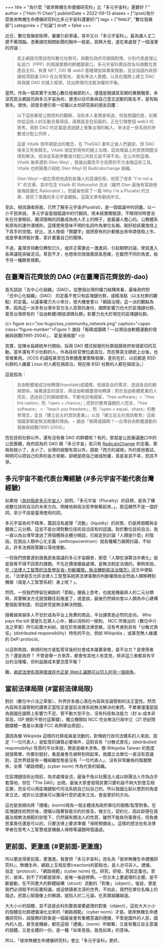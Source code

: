 +++
title = "為什麼「彼岸無機生命禮儀研究科」比「多元宇宙科」還要好？"
author = ["Hsin-Yi Chen"]
publishDate = 2022-09-13
aliases = ["/post/為什麼彼岸無機生命禮儀研究科比多元宇宙科還要好/"]
tags = ["Web3", "數位發展部"]
categories = ["社論"]
draft = false
+++

近日，數位發展部掛牌，屢屢引起爭議，其中又以「多元宇宙科」，最為讓人丈二摸不著頭腦。憑著讀完相關新聞的胸中一股氣，寫興大發，遂在某處發了一個淺薄的評論：

> 民主網路司應該改叫數位社群司，與數位政府司倆倆對應，分別代表處理公私協力（PPP）的兩邊業務的群體跟窗口。多元宇宙科應該改名叫做數位資產自主科，負責 NFT, DID 等 web3 基礎建設與專案推動，並且協調內政部跟經濟部讓 DAO 在台灣落地， 能有準法人實體，以及在國際上建立 DAO 與我國 DAO 的接入框架，找出跨境司法裁決權的平衡。

當然，作為一個其實不太關心數位發展部的人，僅僅是閱讀其官網的業務職掌，未深究民主網路司與多元宇宙為何，便憑以往印象與自己意志武斷的取名字，是有點冒失。很快，該發言便引來一任職以太坊研究員的朋友回覆：

> 以下這些都是公開資料的觀察，沒和本人事實查核過。但我想講的是，如果你從這些人的互動去看得話，唐鳳是走在前面的，正在引領整個 web3 的思考。我對 DAO 的定義是透過鏈上蒐集治理的輸入，來決定一些系統的參數或分配公共財 。
>
> 這是 Vitalik 很早期提出的概念，在 TheDAO 事件之後人們避談，但 DAO 後來又死者蘇生。Vitalik 很反對現有的鏈上治理，認為理論上的買票問題沒得到解決。但決定系統參數或分配公共財又是不得不為。在公共財這塊， Vitalik 後來遇到 Glen Weyl ，發展出魔改平方投票的平方金融這些工具。Vitalik 也把唐鳳介紹給 Glen Weyl 的 Radicalxchange 組織。
>
> Glen Weyl 一直在爬梳他遇到各種人的意識形態，他寫了很多 "I'm not a X" 的文章，其中包含 Vitalik 的 Rationalist 流派（雖然 Glen 最後有寫說他後悔妖魔化 Rationalist ）。但最後他寫了一篇 Why I'm a Pluralist 的文章，接受了唐鳳的多元宇宙觀點。這篇文章有翻成中文。

至此，相信讀者與我，已然了解多元宇宙(Pluralist)，是一個倡議中的詞彙。以一介平民來說， 多元宇宙是個倡議中的行銷詞，用未經實務驗證，不曉得何時會消失在社會眼前，艱深隱晦的詞彙成為他人手上的棋子，是最讓人擔心的。公務體系有原有的運作潛規則，這樣使用意味不明的名詞作為單位名稱，剛好給妖魔鬼怪上下其手的空間。好比，法人換個「關鍵字」就把原有的計劃推出來申請借殼上市，或是學者拼裝計畫，拿計畫養自己的團隊。

不過，臺灣苦待數位轉型已久，或許正需要此一激進詞，引起朝野討論，使其進入各黨議程突破泥沼。草民不才，也想來仿效唐鳳部長思維，在截然不同的角度，給予另一種願景規劃。


## 在臺灣百花齊放的 DAO {#在臺灣百花齊放的-dao}

首先談談「去中心化組織」（DAO）。從整個台灣的權力結構來看，最後政府對「去中心化組織」（DAO） 的定義不會只有區塊鏈社群，或精准點（以太社群的觀點）的定義。以議事權力大小來分，很大機會會以「網路治理」這一派的觀點為準，因為這一派多有台灣半官方法人高管的身份，國際影響力也大於區塊鏈社群。甚至台灣原有的「自由軟體/開放源碼社群」影響力也大於現在的區塊鏈社群。

{{< figure src="/ox-hugo/oss_community_network.png" caption="<span class=\"figure-number\">Figure 1: </span>摘自「叛碼或國碼？—台灣自由軟體運動的發展與挑戰(1991-2004)」， 葛皇濱做圖" >}}

其實，從陳水扁總統年代開始，採用 DAO 模式經營的社群就跟政府有很密切的互動。當年還有不少社群的人，作為技術官僚位處高位，而在蔡英文總統上台後，也曾被重用。（ICOS 的議程甚至包含軟體產業策略發展，差別在於，以前都是 BSD 社群的人嫌棄 Linux 的人都在搞政治，現在換 BSD 社群的人都在搞政治。）

這是因為：

> 自由軟體被成功地轉譯(translate)成國碼，依據各自的需求，透過各自的網絡關係，操著適宜的語言，將自由軟體盡情地轉譯：對於自由軟體產業的人而言，透過自己的網絡關係，不斷地召喚國家，『free software』=『free the nation』而『open = chance』；而對於教育議題的人而言，『free software』 = 『teach you freedom』，而『open = equal、share』的教育理念，並且『建立自主的資訊產業」』以及『建立自主的資訊教育』這兩個國家都是無法推擋的理由。~ 摘自「叛碼或國碼？—台灣自由軟體運動的發展與挑戰(1991-2004)」

而在技術社群以外，還有沒有像 DAO 的群體呢？有的，那就是公民審議圈口中的公民團體。政府認為的 DAO 跟「多元宇宙」若只有 [RadicalxChange](https://pdis.nat.gov.tw/zh-TW/blog/%E7%82%BA%E4%BD%95%E6%88%91%E6%98%AF%E5%A4%9A%E5%85%83%E5%AE%87%E5%AE%99%E4%BA%BA/) 的定義，那格局就小了，太小了。台灣的經驗有其以外，跳脫「西方的凝視」外的其他嘗試。明明可以把自己的弄的各方來朝，卻總是把自己做成附庸，真是哀其不幸，怒其不爭。


## 多元宇宙不能代表台灣經驗 {#多元宇宙不能代表台灣經驗}

如果按〈[為何我是多元宇宙人](https://pdis.nat.gov.tw/zh-TW/blog/%E7%82%BA%E4%BD%95%E6%88%91%E6%98%AF%E5%A4%9A%E5%85%83%E5%AE%87%E5%AE%99%E4%BA%BA/)〉說明，「多元宇宙（Plurality）的目標，是為了構成數位技術自洽的未來方向，明確地與政治哲學聯繫起來。」。那這顯然不是一個好詞，至少不該是臺灣使用的詞。

多元宇宙為何不精準，蓋因沒有處理「流動」（liquidty）的狀態，仍是將個體與全體做二元分類。這並不是台灣對數位技術自洽該有的認識。對於數位技術自洽，我一直以為台灣早渡過了將個體與全體分開談，已經走到討論「人類是什麼」的階段。在跳出人類中心化主義（anthropocentrism）就各種權力展開討論，不如此，許多法規政策難以落地推動。

一但我們想要達到唐鳳部長倡議的多元宇宙願景，那麼「人類在演算法中異化」就是我等不得不回答的課題。不先在價值層級處理，是無法制定法規的。舉例來說，在[〈法律人工智慧的法哲學反省- 判斷權限、執法機制與法治理念〉](https://www.ea.sinica.edu.tw/QDown.ashx?ID=6975)這文中便點出，「法律是否允許法律人工智慧系統將法律事務的判斷權限由全然由人類移轉到機器（或是人工智慧系統）身上呢？」。

然而，一但我們停留在網路的「節點」層級上思考，也就是機器與人的二元分類時，其實解決方式就很難往前推進了，或是說，最後仍然傾向會以人類為中心建構整個監管制度，但這終究是無法解決問題。

隨著越來越多人不甘於成為平台上免費的商品，平台課責是必然的走向。 Who pays the bill 便是扎在眾人心中，難以消除的一根刺。
NCC 所推出的〈數位中介法之草案〉所引起廣大糾紛，就在於依循舊法律思維，沒有考慮到具有「分散式責任」(distributed responsibility）特性的平台，例如 Wikipidia ，或甚至無人維護的 DeFi protocol。

以這例來說，麻煩的地方是監管背後的社會成本誰要承擔，是平台方？是使用者方？還是政府？ 不管是哪一方來弄，都會有其他人有意見，除非這三者都具有平台的治理權，但利益跟成本要怎麼平衡？

難，[承認法律有其極限或許也正是 Web3 議題可以切入的另一個視角](https://hychen.me/post/web-3-%E7%94%A2%E6%A5%AD%E9%9C%80%E8%A6%81%E6%95%B8%E4%BD%8D%E4%B8%AD%E4%BB%8B%E6%B3%95%E9%80%99%E6%A8%A3%E7%AB%8B%E6%B3%95%E7%B2%BE%E7%A5%9E%E7%9A%84%E6%B3%95%E8%A6%8F/)。


## 當前法律局限 {#當前法律局限}

對於〈數位中介法之草案〉，外界許多擔心落在內容與言論管制的法正當性。然而內容與言論管制的課責正當性正是當前法律系統無法解決的東西，不單單僅僅是因為我國在國際上影響力不足，管不動大型平台，沒有科技執法能力（封 ip 成本非常高，ISP 絕對不想付這筆錢），獨立機關如 NCC 完全無法行政中立（21 世紀問題媒體一書是以美國 FCC 為例舉出原因）。

還因為像 Wikipiida 這樣的社群成員是流動的，對傳統行政司法體系的人來說，固定「一位代表人」是監管的課責必要條件，這對具有「分散式責任」(distributied responsibilty) 性質的平台來說，簡直是緣木求魚。像 Wikipidia Taiwan 的態度就很簡單，你要封就封，看是誰會先被幹到飛起來。我國立法單位一直沒有意識到，這世界就是有一種組織型態是沒有「一位代表人」、沒有非常嚴格的階層關係，全靠「網路規範」(cyber norm) 作為代表的組織。

在區塊鏈技術出現前，為求處理金流，最後不免以社團法人或以財團法人作為白手套落地，但在「The DAO」出現，最後大家會發現其實只要利益不夠大到會互相互撕，完全可以用區塊鏈取代司法系統自己玩自己的。所以我國比起以懲罰的角度來立法，或許以法遵後可以獲得什麼好處來立法，會是更好的方向。

這也是我傾向將「禮儀」(norm)視為一個主體成為政府單位的服務/監管對象。在區塊鏈技術問世後，禮儀以隨著智能合約的普及，條文化，契約化，因此即便在我國法規無法規範的狀態下，仍然擁有類法人的性質，雖然不能負刑事責任，但負擔民事責任還是可以的，只要法律上要求準備「保險預備金」。這樣的想法也有法律學者在思考人工智慧或是機器人保險等議題時倡議過。


## 更前面、更激進 {#更前面-更激進}

所以要走得更前面，更激進。我會把「多元宇宙科」改名為「彼岸無機生命禮儀研究科」。無機生命，網路上互相反應(reaction)的節點也，是人亦可非人。禮儀，協定（protocol），「網路規範」(cyber norm) 也。研究，研發，究其定義也。至於，彼岸。到不了的都是彼岸，是唯一後設修飾。一但文本上要處理的主體，是不斷變動，在不同更大的群體結構（struct）流動的「對象」（object）。後設，便是我們必須賦予的前置知識，或迫使讀者沈浸的世界。不如此，我們在單位名稱上的描述，民眾心智圖像上的解讀，就陷入於二元論，在真實越離越遠。

大大小小的個體，並不該是此科別要直接要處理的對象（object），這些大大小小的個體從社群禮儀演化出來的「網路規範」（cyber norm）才是。彼岸無機生命禮儀研究科，該服務的對象是一個最後會有集體意識的禮儀，不管是國外的人民，國內的人民，甚至是機器，都在這個「禮儀」（norm）所聯繫，又是有獨立自主意識的個體，又是全體的一份。是一種「如來見我，我見如來」的意味。

所以，「彼岸無機生命禮儀研究科」會比「多元宇宙科」更好。
